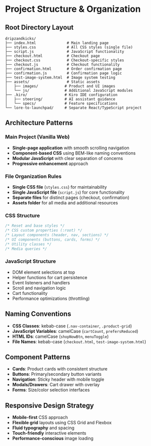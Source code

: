 # Project Structure & Organization

## Root Directory Layout
```
dripzandkicks/
├── index.html              # Main landing page
├── styles.css              # All CSS styles (single file)
├── script.js               # JavaScript functionality
├── checkout.html           # Checkout page
├── checkout.css            # Checkout-specific styles
├── checkout.js             # Checkout functionality
├── confirmation.html       # Order confirmation page
├── confirmation.js         # Confirmation page logic
├── test-image-system.html  # Image system testing
├── assets/                 # Static assets
│   ├── images/            # Product and UI images
│   └── js/                # Additional JavaScript modules
├── .kiro/                 # Kiro IDE configuration
│   ├── steering/          # AI assistant guidance
│   └── specs/             # Feature specifications
└── lore-to-launchpad/     # Separate React/TypeScript project
```

## Architecture Patterns

### Main Project (Vanilla Web)
- **Single-page application** with smooth scrolling navigation
- **Component-based CSS** using BEM-like naming conventions
- **Modular JavaScript** with clear separation of concerns
- **Progressive enhancement** approach

### File Organization Rules
- **Single CSS file** (`styles.css`) for maintainability
- **Single JavaScript file** (`script.js`) for core functionality
- **Separate files** for distinct pages (checkout, confirmation)
- **Assets folder** for all media and additional resources

### CSS Structure
```css
/* Reset and base styles */
/* CSS custom properties (:root) */
/* Layout components (header, nav, sections) */
/* UI components (buttons, cards, forms) */
/* Utility classes */
/* Media queries */
```

### JavaScript Structure
- DOM element selections at top
- Helper functions for cart persistence
- Event listeners and handlers
- Scroll and navigation logic
- Cart functionality
- Performance optimizations (throttling)

## Naming Conventions
- **CSS Classes**: kebab-case (`.nav-container`, `.product-grid`)
- **JavaScript Variables**: camelCase (`cartCount`, `prefersReduced`)
- **HTML IDs**: camelCase (`shopNowBtn`, `menuToggle`)
- **File Names**: kebab-case (`checkout.html`, `test-image-system.html`)

## Component Patterns
- **Cards**: Product cards with consistent structure
- **Buttons**: Primary/secondary button variants
- **Navigation**: Sticky header with mobile toggle
- **Modals/Drawers**: Cart drawer with overlay
- **Forms**: Size/color selection interfaces

## Responsive Design Strategy
- **Mobile-first** CSS approach
- **Flexible grid** layouts using CSS Grid and Flexbox
- **Fluid typography** and spacing
- **Touch-friendly** interactive elements
- **Performance-conscious** image loading
